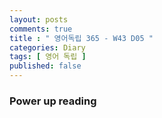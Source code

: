 ```yaml
---
layout: posts
comments: true
title : " 영어독립 365 - W43 D05 "
categories: Diary
tags: [ 영어 독립 ]
published: false
---
```


### Power up reading

```text

```
